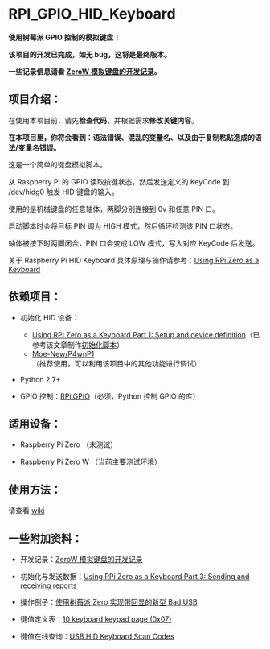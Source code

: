 # RPI\_GPIO\_HID\_Keyboard
**使用树莓派 GPIO 控制的模拟键盘！**

**该项目的开发已完成，如无 bug，这将是最终版本。**

**一些记录信息请看 [ZeroW 模拟键盘的开发记录](https://moe-new.github.io/2019/01/ZeroW-%E6%A8%A1%E6%8B%9F%E9%94%AE%E7%9B%98%E7%9A%84%E5%BC%80%E5%8F%91%E8%AE%B0%E5%BD%95/)。**

## 项目介绍：

在使用本项目前，请先**检查代码**，并根据需求**修改关键内容**。

**在本项目里，你将会看到：语法错误、混乱的变量名、以及由于复制粘贴造成的语法/变量名错误。**

这是一个简单的键盘模拟脚本。

从 Raspberry Pi 的 GPIO 读取按键状态，然后发送定义的 KeyCode 到 /dev/hidg0 触发 HID 键盘的输入。

使用的是机械键盘的任意轴体，两脚分别连接到 0v 和任意 PIN 口。

启动脚本时会将目标 PIN 调为 HIGH 模式，然后循环检测该 PIN 口状态。

轴体被按下时两脚闭合，PIN 口会变成 LOW 模式，写入对应 KeyCode 后发送。

关于 Raspberry Pi HID Keyboard 具体原理与操作请参考：[Using RPi Zero as a Keyboard](https://www.rmedgar.com/blog/using-rpi-zero-as-keyboard-setup-and-device-definition)


## 依赖项目：

+ 初始化 HID 设备：
  - [Using RPi Zero as a Keyboard Part 1: Setup and device definition](https://www.rmedgar.com/blog/using-rpi-zero-as-keyboard-setup-and-device-definition)（已参考该文章制作[初始化脚本](https://github.com/Moe-New/RPI_GPIO_HID_Keyboard/blob/master/Setup/USB_Setup.sh)）
  - [Moe-New/P4wnP1](https://github.com/Moe-New/P4wnP1)（推荐使用，可以利用该项目中的其他功能进行调试）

+ Python 2.7+

+ GPIO 控制：[RPi.GPIO](https://pypi.org/project/RPi.GPIO/)（必须，Python 控制 GPIO 的库）


## 适用设备：

+ Raspberry Pi Zero （未测试）

+ Raspberry Pi Zero W （当前主要测试环境）

## 使用方法：
请查看 [wiki](https://github.com/Moe-New/RPI_GPIO_HID_Keyboard/wiki)

## 一些附加资料：
+ 开发记录：[ZeroW 模拟键盘的开发记录](https://moe-new.github.io/2019/01/ZeroW-%E6%A8%A1%E6%8B%9F%E9%94%AE%E7%9B%98%E7%9A%84%E5%BC%80%E5%8F%91%E8%AE%B0%E5%BD%95/)

+ 初始化与发送数据：[Using RPi Zero as a Keyboard Part 3: Sending and receiving reports](https://www.rmedgar.com/blog/using-rpi-zero-as-keyboard-send-reports)

+ 操作例子：[使用树莓派 Zero 实现带回显的新型 Bad USB](http://shumeipai.nxez.com/2018/06/26/using-raspberry-pi-zero-to-implement-new-bad-usb-with-echo.html)

+ 键值定义表：[10 keyboard keypad page (0x07)](http://d1.amobbs.com/bbs_upload782111/files_47/ourdev_692986N5FAHU.pdf)

+ 键值在线查询：[USB HID Keyboard Scan Codes](https://serverhelfer.de/usb-hid-keyboard-scan-codes/)

